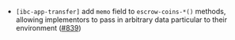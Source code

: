 - `[ibc-app-transfer]` add `memo` field to `escrow-coins-*()` methods, allowing
  implementors to pass in arbitrary data particular to their environment
  ([\#839](https://github.com/cosmos/ibc-rs/issues/837))
  